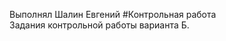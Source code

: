 Выполнял Шалин Евгений
#Контрольная работа                    
Задания контрольной работы варианта Б.
